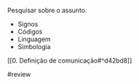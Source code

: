 Pesquisar sobre o assunto.

- Signos
- Códigos
- Linguagem
- Simbologia

[[0. Definição de comunicação#^d42bd8]]

#review 